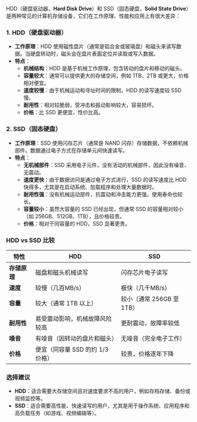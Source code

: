 HDD（硬盘驱动器，**Hard Disk Drive**）和 SSD（固态硬盘，**Solid State Drive**）是两种常见的计算机存储设备，它们在工作原理、性能和应用上有很大差异：

### 1. **HDD（硬盘驱动器）**
- **工作原理**：HDD 使用磁性盘片（通常是铝合金或玻璃盘）和磁头来读写数据。当硬盘转动时，磁头会在盘片表面定位并读取或写入数据。  
- **特点**：  
  - **机械结构**：HDD 是基于机械工作原理，包含转动的盘片和移动的磁头。
  - **容量较大**：通常可以提供更大的存储空间，例如 1TB、2TB 或更大，价格相对便宜。
  - **速度较慢**：由于机械运动和寻址时间的限制，HDD 的读写速度较 SSD 慢。
  - **耐用性**：相对较脆弱，受冲击和振动影响较大，容易损坏。
  - **价格**：比 SSD 更便宜，性价比高。

### 2. **SSD（固态硬盘）**
- **工作原理**：SSD 使用闪存芯片（通常是 NAND 闪存）存储数据，不依赖机械部件。数据通过电子方式在存储单元间快速读写。  
- **特点**：  
  - **无机械部件**：SSD 采用电子元件，没有活动的机械部件，因此没有噪音、无震动。
  - **速度更快**：由于数据访问是通过电子方式进行，SSD 的读写速度比 HDD 快得多，尤其是在启动系统、加载程序和处理大量数据时。
  - **耐用性强**：没有机械运动部件，抗震动和冲击能力更强，使用寿命也较长。
  - **容量较小**：虽然大容量的 SSD 已经出现，但通常 SSD 的容量相对较小（如 256GB、512GB、1TB），且价格较贵。
  - **价格**：相对于同容量的 HDD，SSD 显著更贵。

### **HDD vs SSD 比较**
| 特性       | **HDD**                           | **SSD**                         |
|------------|----------------------------------|--------------------------------|
| **存储原理** | 磁盘和磁头机械读写                     | 闪存芯片电子读写                  |
| **速度**    | 较慢（几百MB/s）                   | 极快（几千MB/s）                |
| **容量**    | 较大（通常 1TB 以上）               | 较小（通常 256GB 至 1TB）       |
| **耐用性**  | 易受震动影响，机械故障风险较高         | 更耐震动，故障率较低            |
| **噪音**    | 有噪音（因转动的盘片和磁头）            | 无噪音（完全电子工作）           |
| **价格**    | 便宜（同容量 SSD 的约 1/3 价格）        | 较贵，价格逐年下降              |

### **选择建议**
- **HDD**：适合需要大存储空间且对速度要求不高的用户，例如存档存储、备份或视频监控等。
- **SSD**：适合需要高性能、快速读写的用户，尤其是用于操作系统、应用程序和高负载任务（如游戏、视频编辑等）。